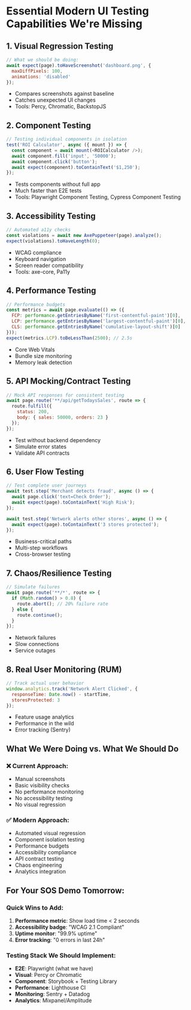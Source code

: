 # Essential Modern UI Testing Capabilities We're Missing

## 1. **Visual Regression Testing**
```javascript
// What we should be doing:
await expect(page).toHaveScreenshot('dashboard.png', {
  maxDiffPixels: 100,
  animations: 'disabled'
});
```
- Compares screenshots against baseline
- Catches unexpected UI changes
- Tools: Percy, Chromatic, BackstopJS

## 2. **Component Testing**
```javascript
// Testing individual components in isolation
test('ROI Calculator', async ({ mount }) => {
  const component = await mount(<ROICalculator />);
  await component.fill('input', '50000');
  await component.click('button');
  await expect(component).toContainText('$1,250');
});
```
- Tests components without full app
- Much faster than E2E tests
- Tools: Playwright Component Testing, Cypress Component Testing

## 3. **Accessibility Testing**
```javascript
// Automated a11y checks
const violations = await new AxePuppeteer(page).analyze();
expect(violations).toHaveLength(0);
```
- WCAG compliance
- Keyboard navigation
- Screen reader compatibility
- Tools: axe-core, Pa11y

## 4. **Performance Testing**
```javascript
// Performance budgets
const metrics = await page.evaluate(() => ({
  FCP: performance.getEntriesByName('first-contentful-paint')[0],
  LCP: performance.getEntriesByName('largest-contentful-paint')[0],
  CLS: performance.getEntriesByName('cumulative-layout-shift')[0]
}));
expect(metrics.LCP).toBeLessThan(2500); // 2.5s
```
- Core Web Vitals
- Bundle size monitoring
- Memory leak detection

## 5. **API Mocking/Contract Testing**
```javascript
// Mock API responses for consistent testing
await page.route('**/api/getTodaysSales', route => {
  route.fulfill({
    status: 200,
    body: { sales: 50000, orders: 23 }
  });
});
```
- Test without backend dependency
- Simulate error states
- Validate API contracts

## 6. **User Flow Testing**
```javascript
// Test complete user journeys
await test.step('Merchant detects fraud', async () => {
  await page.click('text=Check Order');
  await expect(page).toContainText('High Risk');
});

await test.step('Network alerts other stores', async () => {
  await expect(page).toContainText('3 stores protected');
});
```
- Business-critical paths
- Multi-step workflows
- Cross-browser testing

## 7. **Chaos/Resilience Testing**
```javascript
// Simulate failures
await page.route('**/*', route => {
  if (Math.random() > 0.8) {
    route.abort(); // 20% failure rate
  } else {
    route.continue();
  }
});
```
- Network failures
- Slow connections
- Service outages

## 8. **Real User Monitoring (RUM)**
```javascript
// Track actual user behavior
window.analytics.track('Network Alert Clicked', {
  responseTime: Date.now() - startTime,
  storesProtected: 3
});
```
- Feature usage analytics
- Performance in the wild
- Error tracking (Sentry)

## What We Were Doing vs. What We Should Do

### ❌ Current Approach:
- Manual screenshots
- Basic visibility checks
- No performance monitoring
- No accessibility testing
- No visual regression

### ✅ Modern Approach:
- Automated visual regression
- Component isolation testing
- Performance budgets
- Accessibility compliance
- API contract testing
- Chaos engineering
- Analytics integration

## For Your SOS Demo Tomorrow:

### Quick Wins to Add:
1. **Performance metric**: Show load time < 2 seconds
2. **Accessibility badge**: "WCAG 2.1 Compliant"
3. **Uptime monitor**: "99.9% uptime"
4. **Error tracking**: "0 errors in last 24h"

### Testing Stack We Should Implement:
- **E2E**: Playwright (what we have)
- **Visual**: Percy or Chromatic
- **Component**: Storybook + Testing Library
- **Performance**: Lighthouse CI
- **Monitoring**: Sentry + Datadog
- **Analytics**: Mixpanel/Amplitude